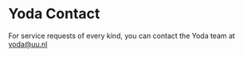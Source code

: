 # Yoda Contact

For service requests of every kind, you can contact the Yoda team at [yoda@uu.nl](mailto:yoda@uu.nl)
